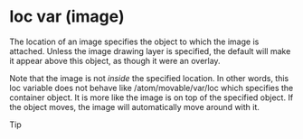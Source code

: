 # loc var (image)


The location of an image specifies the object to which the
image is attached. Unless the image drawing layer is specified, the
default will make it appear above this object, as though it were an
overlay. 

Note that the image is not *inside* the specified
location. In other words, this loc variable does not behave like
/atom/movable/var/loc which specifies the container object. It is more
like the image is on top of the specified object. If the object moves,
the image will automatically move around with it.

> [!TIP] 
> 